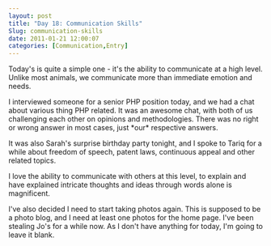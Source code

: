 ```yaml
---
layout: post
title: "Day 18: Communication Skills"
Slug: communication-skills
date: 2011-01-21 12:00:07
categories: [Communication,Entry]
---
```

Today's is quite a simple one - it's the ability to communicate at a high level. Unlike most animals, we communicate more than immediate emotion and needs.

I interviewed someone for a senior PHP position today, and we had a chat about various thing PHP related. It was an awesome chat, with both of us challenging each other on opinions and methodologies. There was no right or wrong answer in most cases, just \*our\* respective answers.

It was also Sarah's surprise birthday party tonight, and I spoke to Tariq for a while about freedom of speech, patent laws, continuous appeal and other related topics.

I love the ability to communicate with others at this level, to explain and have explained intricate thoughts and ideas through words alone is magnificent.

I've also decided I need to start taking photos again. This is supposed to be a photo blog, and I need at least one photos for the home page. I've been stealing Jo's for a while now. As I don't have anything for today, I'm going to leave it blank.
